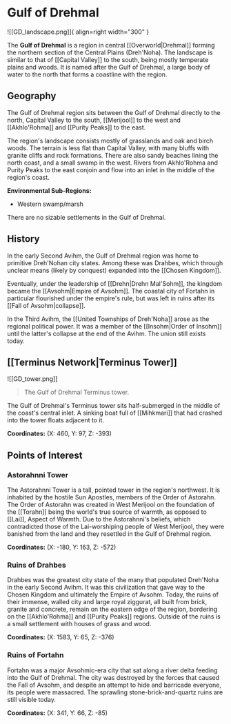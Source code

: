 # Gulf of Drehmal

![[GD_landscape.png]]{ align=right width="300" }

The **Gulf of Drehmal** is a region in central [[Overworld|Drehmal]] forming the northern section of the Central Plains (Dreh'Noha). The landscape is similar to that of [[Capital Valley]] to the south, being mostly temperate plains and woods. It is named after the Gulf of Drehmal, a large body of water to the north that forms a coastline with the region.

## Geography

The Gulf of Drehmal region sits between the Gulf of Drehmal directly to the north, Capital Valley to the south, [[Merijool]] to the west and [[Akhlo'Rohma]] and [[Purity Peaks]] to the east.

The region's landscape consists mostly of grasslands and oak and birch woods. The terrain is less flat than Capital Valley, with many bluffs with granite cliffs and rock formations. There are also sandy beaches lining the north coast, and a small swamp in the west. Rivers from Akhlo'Rohma and Purity Peaks to the east conjoin and flow into an inlet in the middle of the region's coast.

**Environmental Sub-Regions:** <br>
- Western swamp/marsh

There are no sizable settlements in the Gulf of Drehmal.

## History

In the early Second Avihm, the Gulf of Drehmal region was home to primitive Dreh'Nohan city states. Among these was Drahbes, which through unclear means (likely by conquest) expanded into the [[Chosen Kingdom]].

Eventually, under the leadership of [[Drehn|Drehn Mal'Sohm]], the kingdom became the [[Avsohm|Empire of Avsohm]]. The coastal city of Fortahn in particular flourished under the empire's rule, but was left in ruins after its [[Fall of Avsohm|collapse]].

In the Third Avihm, the [[United Townships of Dreh'Noha]] arose as the regional political power. It was a member of the [[Insohm|Order of Insohm]] until the latter's collapse at the end of the Avihm. The union still exists today.

## [[Terminus Network|Terminus Tower]]

![[GD_tower.png]]
> The Gulf of Drehmal Terminus tower.

The Gulf of Drehmal's Terminus tower sits half-submerged in the middle of the coast's central inlet. A sinking boat full of [[Mihkmari]] that had crashed into the tower floats adjacent to it.

**Coordinates:** (X: 460, Y: 97, Z: -393)

## Points of Interest

### Astorahnni Tower

The Astorahnni Tower is a tall, pointed tower in the region's northwest. It is inhabited by the hostile Sun Apostles, members of the Order of Astorahn. The Order of Astorahn was created in West Merijool on the foundation of the [[Torahn]] being the world's true source of warmth, as opposed to [[Lai]], Aspect of Warmth. Due to the Astorahnni's beliefs, which contradicted those of the Lai-worshiping people of West Merijool, they were banished from the land and they resettled in the Gulf of Drehmal region.

**Coordinates:** (X: -180, Y: 163, Z: -572)

### Ruins of Drahbes

Drahbes was the greatest city state of the many that populated Dreh'Noha in the early Second Avihm. It was this civilization that gave way to the Chosen Kingdom and ultimately the Empire of Avsohm. Today, the ruins of their immense, walled city and large royal ziggurat, all built from brick, granite and concrete, remain on the eastern edge of the region, bordering on the [[Akhlo'Rohma]] and [[Purity Peaks]] regions. Outside of the ruins is a small settlement with houses of grass and wood.

**Coordinates:** (X: 1583, Y: 65, Z: -376)

### Ruins of Fortahn

Fortahn was a major Avsohmic-era city that sat along a river delta feeding into the Gulf of Drehmal. The city was destroyed by the forces that caused the Fall of Avsohm, and despite an attempt to hide and barricade everyone, its people were massacred. The sprawling stone-brick-and-quartz ruins are still visible today.

**Coordinates:** (X: 341, Y: 66, Z: -85)
